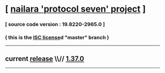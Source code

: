 
# [ [nailara 'protocol seven' project](http://src.nailara.net/) ]

### [ source code version : 19.8220-2965.0 ]

### ( this is the [ISC license](license)d "master" branch )
---
## current [release](https://github.com/anotherlink/nailara/releases) \\\\// [1.37.0](https://github.com/anotherlink/nailara/releases/tag/1.37.0)
---
